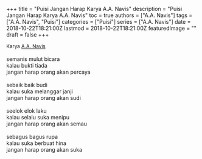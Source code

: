 +++
title = "Puisi Jangan Harap Karya A.A. Navis"
description = "Puisi Jangan Harap Karya A.A. Navis"
toc = true
authors = ["A.A. Navis"]
tags = ["A.A. Navis", "Puisi"]
categories = ["Puisi"]
series = ["A.A. Navis"]
date = 2018-10-22T18:21:00Z
lastmod = 2018-10-22T18:21:00Z
featuredImage = ""
draft = false
+++

<div style="text-align: justify;">
<div style="font-size: small;">Karya <a href="/authors/a.a.-navis/" target="_blank">A.A. Navis</a></div><br />
semanis mulut bicara<br />kalau bukti tiada<br />jangan harap orang akan percaya<br /><br />sebaik baik budi<br />kalau suka melanggar janji<br />jangan harap orang akan sudi<br /><br />seelok elok laku<br />kalau selalu suka menipu<br />jangan harap orang akan semau<br /><br />sebagus bagus rupa<br />kalau suka berbuat hina<br />jangan harap orang akan suka</div>
